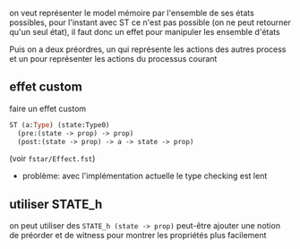 on veut représenter le model mémoire par l'ensemble de ses états possibles, pour l'instant avec ST ce n'est pas possible (on ne peut retourner qu'un seul état), il faut donc un effet pour manipuler les ensemble d'états


Puis on a deux préordres, un qui représente les actions des autres process et un pour représenter les actions du processus courant

## effet custom
faire un effet custom
```ocaml
ST (a:Type) (state:Type0)
  (pre:(state -> prop) -> prop)
  (post:(state -> prop) -> a -> state -> prop)
```
(voir `fstar/Effect.fst`)

- problème: avec l'implémentation actuelle le type checking est lent
## utiliser STATE\_h

on peut utiliser des `STATE_h (state -> prop)`
peut-être ajouter une notion de préorder et de witness pour montrer les propriétés plus facilement
